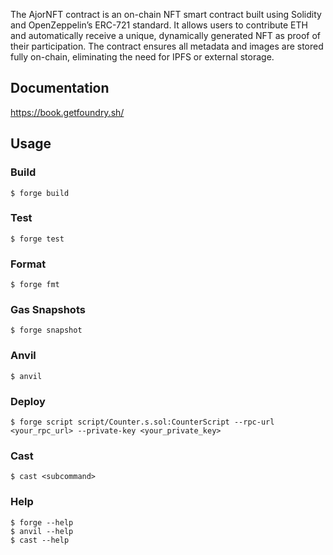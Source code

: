 The AjorNFT contract is an on-chain NFT smart contract built using Solidity and OpenZeppelin’s ERC-721 standard. It allows users to contribute ETH and automatically receive a unique, dynamically generated NFT as proof of their participation. The contract ensures all metadata and images are stored fully on-chain, eliminating the need for IPFS or external storage.


## Documentation

https://book.getfoundry.sh/

## Usage

### Build

```shell
$ forge build
```

### Test

```shell
$ forge test
```

### Format

```shell
$ forge fmt
```

### Gas Snapshots

```shell
$ forge snapshot
```

### Anvil

```shell
$ anvil
```

### Deploy

```shell
$ forge script script/Counter.s.sol:CounterScript --rpc-url <your_rpc_url> --private-key <your_private_key>
```

### Cast

```shell
$ cast <subcommand>
```

### Help

```shell
$ forge --help
$ anvil --help
$ cast --help
```
